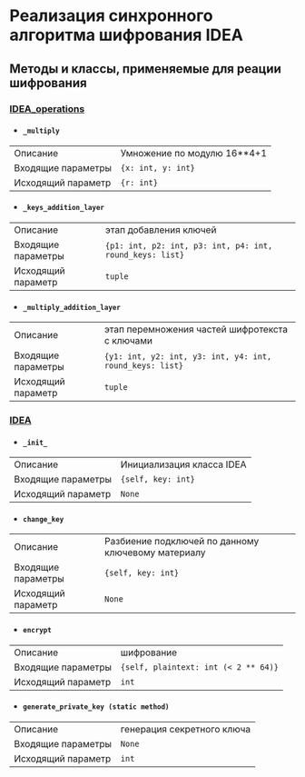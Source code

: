 # Реализация синхронного алгоритма шифрования IDEA

## Методы и классы, применяемые для реации шифрования

### [IDEA_operations](/IDEA_operations.py)

- #### `_multiply`

|                     |                             |
|---------------------|-----------------------------|
| Описание            | Умножение по модулю 16**4+1 |
| Входящие параметры  | `{x: int, y: int}`          |
| Исходящий параметр | `{r: int}`                   |

- #### `_keys_addition_layer`

|                     |                                                    |
|---------------------|----------------------------------------------------|
| Описание            | этап добавления ключей                             |
| Входящие параметры  |`{p1: int, p2: int, p3: int, p4: int, round_keys: list}`|
| Исходящий параметр |    `tuple`                                          |

- #### `_multiply_addition_layer`

|                     |                                                    |
|---------------------|----------------------------------------------------|
| Описание            | этап перемножения частей шифротекста с ключами     |
| Входящие параметры  |`{y1: int, y2: int, y3: int, y4: int, round_keys: list}`|
| Исходящий параметр |    `tuple`                                          |

### [IDEA](/IDEA.py)

- #### `_init_`

|                     |                             |
|---------------------|-----------------------------|
| Описание            | Инициализация класса IDEA   |
| Входящие параметры  | `{self, key: int}`          |
| Исходящий параметр | `None`                       |

- #### `change_key`

|                     |                             |
|---------------------|-----------------------------|
| Описание            | Разбиение подключей по данному ключевому материалу| 
| Входящие параметры  | `{self, key: int}`          |
| Исходящий параметр  | `None`                       |

- #### `encrypt`

|                     |                             |
|---------------------|-----------------------------|
| Описание            | шифрование                  |
| Входящие параметры  | `{self, plaintext: int (< 2 ** 64)}` |
| Исходящий параметр | `int`                        |

- #### `generate_private_key (static method)`

|                     |                             |
|---------------------|-----------------------------|
| Описание            | генерация секретного ключа  |
| Входящие параметры  | `None`                      |
| Исходящий параметр | `int`                        |